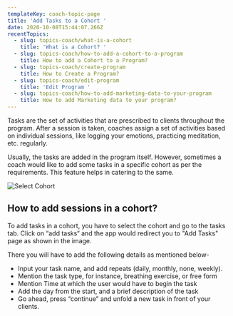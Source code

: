 ```yaml
---
templateKey: coach-topic-page
title: 'Add Tasks to a Cohort '
date: 2020-10-08T15:44:07.266Z
recentTopics:
  - slug: topics-coach/what-is-a-cohort
    title: 'What is a Cohort? '
  - slug: topics-coach/how-to-add-a-cohort-to-a-program
    title: How to add a Cohort to a Program?
  - slug: topics-coach/create-program
    title: How to Create a Program?
  - slug: topics-coach/edit-program
    title: 'Edit Program '
  - slug: topics-coach/how-to-add-marketing-data-to-your-program
    title: How to add Marketing data to your program?
---
```

Tasks are the set of activities that are prescribed to clients throughout the program. After a session is taken, coaches assign a set of activities based on individual sessions, like logging your emotions, practicing meditation, etc. regularly. 

Usually, the tasks are added in the program itself. However, sometimes a coach would like to add some tasks in a specific cohort as per the requirements. This feature helps in catering to the same. 

![Select Cohort](/img/select-cohort-i.png "Select Cohort")

## How to add sessions in a cohort?

To add tasks in a cohort, you have to select the cohort and go to the tasks tab. Click on “add tasks“ and the app would redirect you to "Add Tasks" page as shown in the image.

There you will have to add the following details as mentioned below-

* Input your task name, and add repeats (daily, monthly, none, weekly).
* Mention the task type, for instance, breathing exercise, or free form
* Mention Time at which the user would have to begin the task
* Add the day from the start, and a brief description of the task
* Go ahead, press “continue” and unfold a new task in front of your clients.
